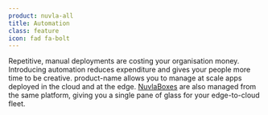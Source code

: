 ```yaml
---
product: nuvla-all
title: Automation
class: feature
icon: fad fa-bolt
---
```


Repetitive, manual deployments are costing your organisation money. Introducing automation reduces expenditure and gives your people more time to be creative. product-name allows you to manage at scale apps deployed in the cloud and at the edge. [NuvlaBoxes](/products-and-services/nuvlabox/overview) are also managed from the same platform, giving you a single pane of glass for your edge-to-cloud fleet.
